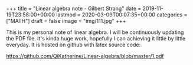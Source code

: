 +++
title = "Linear algebra note - Gilbert Strang"
date = 2019-11-19T23:58:00+00:00
lastmod = 2020-03-09T00:07:35+00:00
categories = ["MATH"]
draft = false
image = "img/111.jpg"
+++

This is my personal note of linear algebra. I will be continuously updating the
PDF file. It's kinda huge work, hopefully I can achieving it little by little
everyday. It is hosted on github with latex source code:

<https://github.com/QiKatherine/Linear-algebra/blob/master/1.pdf>
